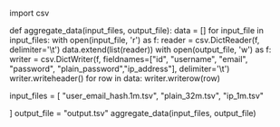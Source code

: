 
import csv

def aggregate_data(input_files, output_file):
    data = []
    for input_file in input_files:
        with open(input_file, 'r') as f:
            reader = csv.DictReader(f, delimiter='\t')
            data.extend(list(reader))
    with open(output_file, 'w') as f:
        writer = csv.DictWriter(f, fieldnames=["id", "username", "email", "password", "plain_password","ip_address"], delimiter='\t')
        writer.writeheader()
        for row in data:
            writer.writerow(row)

input_files = [
    "user_email_hash.1m.tsv",
    "plain_32m.tsv",
    "ip_1m.tsv"
   
]
output_file = "output.tsv"
aggregate_data(input_files, output_file)
